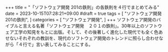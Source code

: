 +++
title = "「ソフトウェア開発 201の鉄則」の各鉄則を４行でまとめてみる"
date = 2023-10-15T07:28:21+09:00
#draft = true
tags = [
    "ソフトウェア開発 201の鉄則",
]
categories = [
    "ソフトウェア開発",
]
+++
ソフトウェア開発のバイブルと言える名著「ソフトウェア開発　２０１の鉄則」。30年以上のソフトウェア工学の知見をもとに出版。そして、その後著しく進化した現代でも全く色あせないそれぞれの教訓を、現代のソフトウェア開発のトレンドに照らし合わせながら「４行で」言い表してみることにする。
